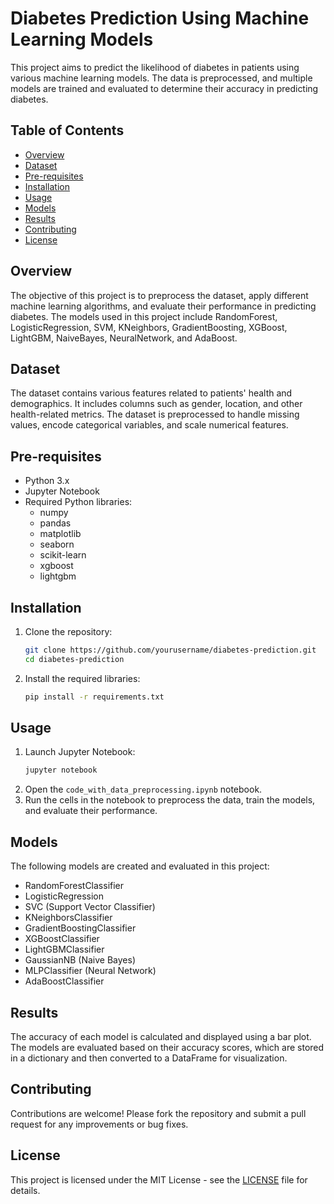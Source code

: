 # Diabetes Prediction Using Machine Learning Models

This project aims to predict the likelihood of diabetes in patients using various machine learning models. The data is preprocessed, and multiple models are trained and evaluated to determine their accuracy in predicting diabetes.

## Table of Contents
- [Overview](#overview)
- [Dataset](#dataset)
- [Pre-requisites](#pre-requisites)
- [Installation](#installation)
- [Usage](#usage)
- [Models](#models)
- [Results](#results)
- [Contributing](#contributing)
- [License](#license)

## Overview
The objective of this project is to preprocess the dataset, apply different machine learning algorithms, and evaluate their performance in predicting diabetes. The models used in this project include RandomForest, LogisticRegression, SVM, KNeighbors, GradientBoosting, XGBoost, LightGBM, NaiveBayes, NeuralNetwork, and AdaBoost.

## Dataset
The dataset contains various features related to patients' health and demographics. It includes columns such as gender, location, and other health-related metrics. The dataset is preprocessed to handle missing values, encode categorical variables, and scale numerical features.

## Pre-requisites
- Python 3.x
- Jupyter Notebook
- Required Python libraries:
  - numpy
  - pandas
  - matplotlib
  - seaborn
  - scikit-learn
  - xgboost
  - lightgbm

## Installation
1. Clone the repository:
    ```bash
    git clone https://github.com/yourusername/diabetes-prediction.git
    cd diabetes-prediction
    ```
2. Install the required libraries:
    ```bash
    pip install -r requirements.txt
    ```

## Usage
1. Launch Jupyter Notebook:
    ```bash
    jupyter notebook
    ```
2. Open the `code_with_data_preprocessing.ipynb` notebook.
3. Run the cells in the notebook to preprocess the data, train the models, and evaluate their performance.

## Models
The following models are created and evaluated in this project:
- RandomForestClassifier
- LogisticRegression
- SVC (Support Vector Classifier)
- KNeighborsClassifier
- GradientBoostingClassifier
- XGBoostClassifier
- LightGBMClassifier
- GaussianNB (Naive Bayes)
- MLPClassifier (Neural Network)
- AdaBoostClassifier

## Results
The accuracy of each model is calculated and displayed using a bar plot. The models are evaluated based on their accuracy scores, which are stored in a dictionary and then converted to a DataFrame for visualization.

## Contributing
Contributions are welcome! Please fork the repository and submit a pull request for any improvements or bug fixes.

## License
This project is licensed under the MIT License - see the [LICENSE](LICENSE) file for details.
